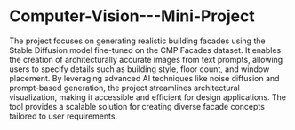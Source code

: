 # Computer-Vision---Mini-Project


The project focuses on generating realistic building facades using the Stable Diffusion model fine-tuned on the CMP Facades dataset. It enables the creation of architecturally accurate images from text prompts, allowing users to specify details such as building style, floor count, and window placement. By leveraging advanced AI techniques like noise diffusion and prompt-based generation, the project streamlines architectural visualization, making it accessible and efficient for design applications. The tool provides a scalable solution for creating diverse facade concepts tailored to user requirements.

